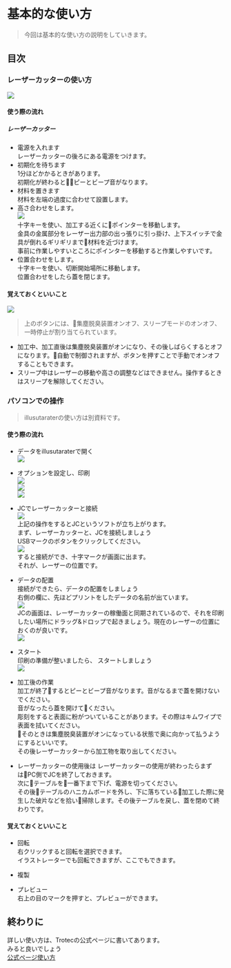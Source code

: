 # 基本的な使い方

> 今回は基本的な使い方の説明をしていきます。  

## 目次

### レーザーカッターの使い方  
![](image/lesercutter.jpg)  

#### 使う際の流れ  

##### レーザーカッター  
- 電源を入れます  
レーザーカッターの後ろにある電源をつけます。  
- 初期化を待ちます  
1分ほどかかるときがあります。  
初期化が終わるとピーとビープ音がなります。  
- 材料を置きます  
材料を左端の過度に合わせて設置します。
- 高さ合わせをします。  
![](image/kanagu.jpg)  
十字キーを使い、加工する近くにポインターを移動します。  
金具の金属部分をレーザー出力部の出っ張りに引っ掛け、上下スイッチで金具が倒れるギリギリまで材料を近づけます。  
事前に作業しやすいところにポインターを移動すると作業しやすいです。  
- 位置合わせをします。  
十字キーを使い、切断開始場所に移動します。  
位置合わせをしたら蓋を閉じます。  
#### 覚えておくといいこと  
![](image/button.jpg)  
> 上のボタンには、集塵脱臭装置オンオフ、スリープモードのオンオフ、一時停止が割り当てられています。
- 加工中、加工直後は集塵脱臭装置がオンになり、その後しばらくするとオフになります。自動で制御されますが、ボタンを押すことで手動でオンオフすることもできます。
- スリープ中はレーザーの移動や高さの調整などはできません。操作するときはスリープを解除してください。

### パソコンでの操作  
> illusutaraterの使い方は別資料です。  

#### 使う際の流れ  
- データをillusutaraterで開く  
    ![](image/mdf-1.jpg)  
- オプションを設定し、印刷  
    ![](image/mdf-7.jpg)  
    ![](image/mdf-8.jpg)  
    ![](image/mdf-9.jpg)  

- JCでレーザーカッターと接続  
    ![](image/mdf-2.jpg)  
    上記の操作をするとJCというソフトが立ち上がります。  
    まず、レーザーカッターと、JCを接続しましょう  
    USBマークのボタンをクリックしてください。  
    ![](image/mdf-6.jpg)   
    すると接続ができ、十字マークが画面に出ます。  
    それが、レーザーの位置です。  

- データの配置  
    接続ができたら、データの配置をしましょう  
    右側の欄に、先ほどプリントをしたデータの名前が出ています。  
    ![](image/mdf-4.jpg)  
    JCの画面は、レーザーカッターの稼働面と同期されているので、それを印刷したい場所にドラッグ&ドロップで起きましょう。現在のレーザーの位置におくのが良いです。  
    ![](image/mdf-5.jpg)  

- スタート  
    印刷の準備が整いましたら、 スタートしましょう  
    ![](image/mdf-15.jpg)  

- 加工後の作業  
    加工が終了するとピーとビープ音がなります。音がなるまで蓋を開けないでください。  
    音がなったら蓋を開けてください。  
    彫刻をすると表面に粉がついていることがあります。その際はキムワイプで表面を拭いてください。  
    そのときは集塵脱臭装置がオンになっている状態で奥に向かって払うようにするといいです。  
    その後レーザーカッターから加工物を取り出してください。  

- レーザーカッターの使用後は
    レーザーカッターの使用が終わったらまずはPC側でJCを終了しておきます。  
    次にテーブルを一番下まで下げ、電源を切ってください。  
    その後テーブルのハニカムボードを外し、下に落ちている加工した際に発生した破片などを拾い掃除します。その後テーブルを戻し、蓋を閉めて終わりです。

#### 覚えておくといいこと  
- 回転   
    右クリックすると回転を選択できます。  
    イラストレーターでも回転できますが、ここでもできます。  
- 複製  

- プレビュー  
    右上の目のマークを押すと、プレビューができます。  

## 終わりに
詳しい使い方は、Trotecの公式ページに書いてあります。   
みると良いでしょう   
[公式ページ使い方](https://www.troteclaser.com/ja/knowledge/tips-for-laser-users/laser-from-adobe-illustrator/)  
